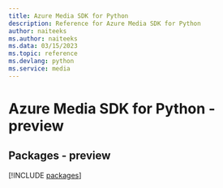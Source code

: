 ```yaml
---
title: Azure Media SDK for Python
description: Reference for Azure Media SDK for Python
author: naiteeks
ms.author: naiteeks
ms.data: 03/15/2023
ms.topic: reference
ms.devlang: python
ms.service: media
---
```

# Azure Media SDK for Python - preview
## Packages - preview
[!INCLUDE [packages](media-index.md)]